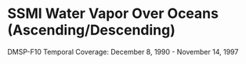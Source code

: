# SSMI Water Vapor Over Oceans (Ascending/Descending)
DMSP-F10 Temporal Coverage: December 8, 1990 - November 14, 1997
